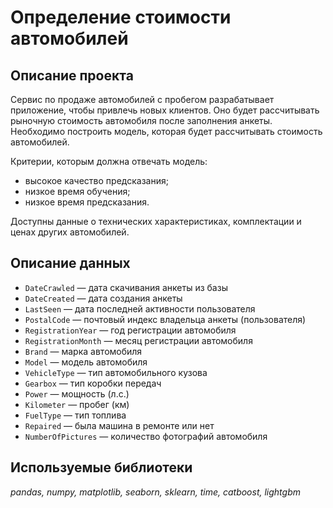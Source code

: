 # Определение стоимости автомобилей
## Описание проекта

Сервис по продаже автомобилей с пробегом разрабатывает приложение, чтобы привлечь новых клиентов. Оно будет рассчитывать рыночную стоимость автомобиля после заполнения анкеты. 
Необходимо построить модель, которая будет рассчитывать стоимость автомобилей. 

Критерии, которым должна отвечать модель:
- высокое качество предсказания;
- низкое время обучения;
- низкое время предсказания.

Доступны данные о технических характеристиках, комплектации и ценах других автомобилей.

## Описание данных

- `DateCrawled` — дата скачивания анкеты из базы
- `DateCreated` — дата создания анкеты
- `LastSeen` — дата последней активности пользователя
- `PostalCode` — почтовый индекс владельца анкеты (пользователя)
- `RegistrationYear` — год регистрации автомобиля
- `RegistrationMonth` — месяц регистрации автомобиля
- `Brand` — марка автомобиля
- `Model` — модель автомобиля
- `VehicleType` — тип автомобильного кузова
- `Gearbox` — тип коробки передач
- `Power` — мощность (л.с.)
- `Kilometer` — пробег (км)
- `FuelType` — тип топлива
- `Repaired` — была машина в ремонте или нет
- `NumberOfPictures` — количество фотографий автомобиля

## Используемые библиотеки
*pandas, numpy, matplotlib, seaborn, sklearn, time, catboost, lightgbm*

